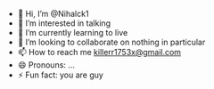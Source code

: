 - 👋 Hi, I’m @Nihalck1
- 👀 I’m interested in talking 
- 🌱 I’m currently learning to live 
- 💞️ I’m looking to collaborate on nothing in particular 
- 📫 How to reach me killerr1753x@gmail.com 
- 😄 Pronouns: ...
- ⚡ Fun fact: you are guy

<!---
Nihalck1/Nihalck1 is a ✨ special ✨ repository because its `README.md` (this file) appears on your GitHub profile.
You can click the Preview link to take a look at your changes.
--->
